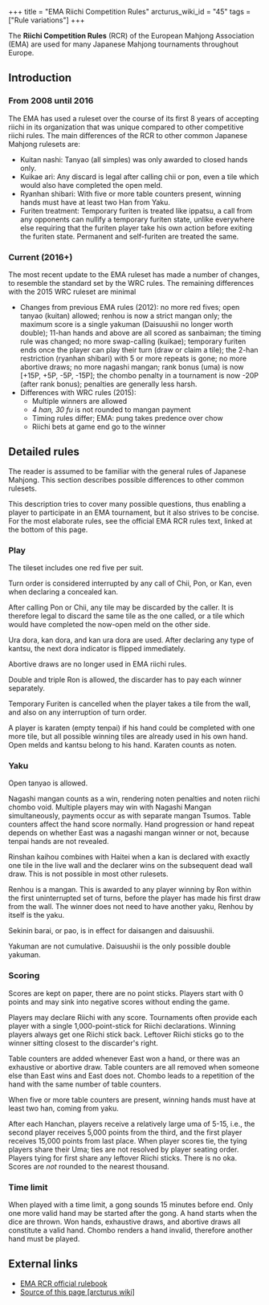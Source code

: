 +++
title = "EMA Riichi Competition Rules"
arcturus_wiki_id = "45"
tags = ["Rule variations"]
+++

The **Riichi Competition Rules** (RCR) of the European Mahjong Association (EMA) are used for many Japanese Mahjong tournaments throughout Europe.

## Introduction

### From 2008 until 2016

The EMA has used a ruleset over the course of its first 8 years of accepting riichi in its organization that was unique compared to other competitive riichi rules. The main differences of the RCR to other common Japanese Mahjong rulesets are:

  - Kuitan nashi: Tanyao (all simples) was only awarded to closed hands only.
  - Kuikae ari: Any discard is legal after calling chii or pon, even a tile which would also have completed the open meld.
  - Ryanhan shibari: With five or more table counters present, winning hands must have at least two Han from Yaku.
  - Furiten treatment: Temporary furiten is treated like ippatsu, a call from any opponents can nullify a temporary furiten state, unlike everywhere else requiring that the furiten player take his own action before exiting the furiten state. Permanent and self-furiten are treated the same.

### Current (2016+)

The most recent update to the EMA ruleset has made a number of changes, to resemble the standard set by the WRC rules. The remaining differences with the 2015 WRC ruleset are minimal

  - Changes from previous EMA rules (2012): no more red fives; open tanyao (kuitan) allowed; renhou is now a strict mangan only; the maximum score is a single yakuman (Daisuushii no longer worth double); 11-han hands and above are all scored as sanbaiman; the timing rule was changed; no more swap-calling (kuikae); temporary furiten ends once the player can play their turn (draw or claim a tile); the 2-han restriction (ryanhan shibari) with 5 or more repeats is gone; no more abortive draws; no more nagashi mangan; rank bonus (uma) is now \[+15P, +5P, -5P, -15P\]; the chombo penalty in a tournament is now -20P (after rank bonus); penalties are generally less harsh.
  - Differences with WRC rules (2015):
      - Multiple winners are allowed
      - *4 han, 30 fu* is not rounded to mangan payment
      - Timing rules differ; EMA: pung takes predence over chow
      - Riichi bets at game end go to the winner

## Detailed rules

The reader is assumed to be familiar with the general rules of Japanese Mahjong. This section describes possible differences to other common rulesets.

This description tries to cover many possible questions, thus enabling a player to participate in an EMA tournament, but it also strives to be concise. For the most elaborate rules, see the official EMA RCR rules text, linked at the bottom of this page.

### Play

The tileset includes one red five per suit.

Turn order is considered interrupted by any call of Chii, Pon, or Kan, even when declaring a concealed kan.

After calling Pon or Chii, any tile may be discarded by the caller. It is therefore legal to discard the same tile as the one called, or a tile which would have completed the now-open meld on the other side.

Ura dora, kan dora, and kan ura dora are used. After declaring any type of kantsu, the next dora indicator is flipped immediately.

Abortive draws are no longer used in EMA riichi rules.

Double and triple Ron is allowed, the discarder has to pay each winner separately.

Temporary Furiten is cancelled when the player takes a tile from the wall, and also on any interruption of turn order.

A player is karaten (empty tenpai) if his hand could be completed with one more tile, but all possible winning tiles are already used in his own hand. Open melds and kantsu belong to his hand. Karaten counts as noten.

### Yaku

Open tanyao is allowed.

Nagashi mangan counts as a win, rendering noten penalties and noten riichi chombo void. Multiple players may win with Nagashi Mangan simultaneously, payments occur as with separate mangan Tsumos. Table counters affect the hand score normally. Hand progression or hand repeat depends on whether East was a nagashi mangan winner or not, because tenpai hands are not revealed.

Rinshan kaihou combines with Haitei when a kan is declared with exactly one tile in the live wall and the declarer wins on the subsequent dead wall draw. This is not possible in most other rulesets.

Renhou is a mangan. This is awarded to any player winning by Ron within the first uninterrupted set of turns, before the player has made his first draw from the wall. The winner does not need to have another yaku, Renhou by itself is the yaku.

Sekinin barai, or pao, is in effect for daisangen and daisuushii.

Yakuman are not cumulative. Daisuushii is the only possible double yakuman.

### Scoring

Scores are kept on paper, there are no point sticks. Players start with 0 points and may sink into negative scores without ending the game.

Players may declare Riichi with any score. Tournaments often provide each player with a single 1,000-point-stick for Riichi declarations. Winning players always get one Riichi stick back. Leftover Riichi sticks go to the winner sitting closest to the discarder's right.

Table counters are added whenever East won a hand, or there was an exhaustive or abortive draw. Table counters are all removed when someone else than East wins and East does not. Chombo leads to a repetition of the hand with the same number of table counters.

When five or more table counters are present, winning hands must have at least two han, coming from yaku.

After each Hanchan, players receive a relatively large uma of 5-15, i.e., the second player receives 5,000 points from the third, and the first player receives 15,000 points from last place. When player scores tie, the tying players share their Uma; ties are not resolved by player seating order. Players tying for first share any leftover Riichi sticks. There is no oka. Scores are *not* rounded to the nearest thousand.

### Time limit

When played with a time limit, a gong sounds 15 minutes before end. Only one more valid hand may be started after the gong. A hand starts when the dice are thrown. Won hands, exhaustive draws, and abortive draws all constitute a valid hand. Chombo renders a hand invalid, therefore another hand must be played.

## External links

  - [EMA RCR official rulebook](http://mahjong-europe.org/portal/index.php?option=com_content&view=article&id=30&Itemid=166)
- [Source of this page [arcturus wiki]](http://arcturus.su/wiki/EMA_Riichi_Competition_Rules)